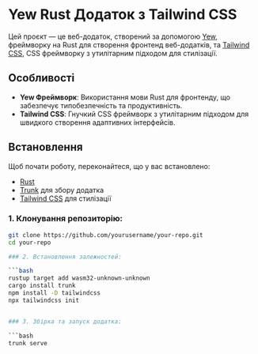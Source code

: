 # Yew Rust Додаток з Tailwind CSS

Цей проєкт — це веб-додаток, створений за допомогою [Yew](https://yew.rs/), фреймворку на Rust для створення фронтенд веб-додатків, та [Tailwind CSS](https://tailwindcss.com/), CSS фреймворку з утилітарним підходом для стилізації.

## Особливості

- **Yew Фреймворк**: Використання мови Rust для фронтенду, що забезпечує типобезпечність та продуктивність.
- **Tailwind CSS**: Гнучкий CSS фреймворк з утилітарним підходом для швидкого створення адаптивних інтерфейсів.

## Встановлення

Щоб почати роботу, переконайтеся, що у вас встановлено:

- [Rust](https://www.rust-lang.org/tools/install)
- [Trunk](https://trunkrs.dev/#install) для збору додатка
- [Tailwind CSS](https://tailwindcss.com/docs/installation) для стилізації

### 1. Клонування репозиторію:

```bash
git clone https://github.com/yourusername/your-repo.git
cd your-repo

### 2. Встановлення залежностей:

```bash
rustup target add wasm32-unknown-unknown
cargo install trunk
npm install -D tailwindcss
npx tailwindcss init


### 3. Збірка та запуск додатка:

```bash
trunk serve

